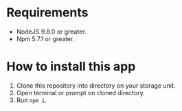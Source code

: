 # Requirements
- NodeJS 9.8.0 or greater.
- Npm 5.7.1 or greater.

# How to install this app
1. Clone this repository into directory on your storage unit.
2. Open terminal or prompt on cloned directory.
3. Run ```npm i```.